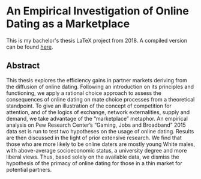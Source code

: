 # An Empirical Investigation of Online Dating as a Marketplace

This is my bachelor's thesis LaTeX project from 2018. A compiled version can be found [here](https://github.com/andreantonacci/onlinedating-thesis/blob/master/thesis.pdf).

## Abstract

This thesis explores the efficiency gains in partner markets deriving from the diffusion of online dating. Following an introduction on its principles and functioning, we apply a rational choice approach to assess the consequences of online dating on mate choice processes from a theoretical standpoint. To give an illustration of the concept of competition for attention, and of the logics of exchange, network externalities, supply and demand, we take advantage of the “marketplace” metaphor. An empirical analysis on Pew Research Center’s “Gaming, Jobs and Broadband” 2015 data set is run to test two hypotheses on the usage of online dating. Results are then discussed in the light of prior extensive research. We find that those who are more likely to be online daters are mostly young White males, with above-average socioeconomic status, a university degree and more liberal views. Thus, based solely on the available data, we dismiss the hypothesis of the primacy of online dating for those in a thin market for potential partners.
